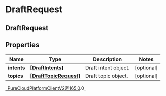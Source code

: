 # DraftRequest

## DraftRequest

## Properties

|Name | Type | Description | Notes|
|------------ | ------------- | ------------- | -------------|
| **intents** | [**[DraftIntents]**]([DraftIntents]) | Draft intent object. | [optional] |
| **topics** | [**[DraftTopicRequest]**]([DraftTopicRequest]) | Draft topic object. | [optional] |



_PureCloudPlatformClientV2@165.0.0_

